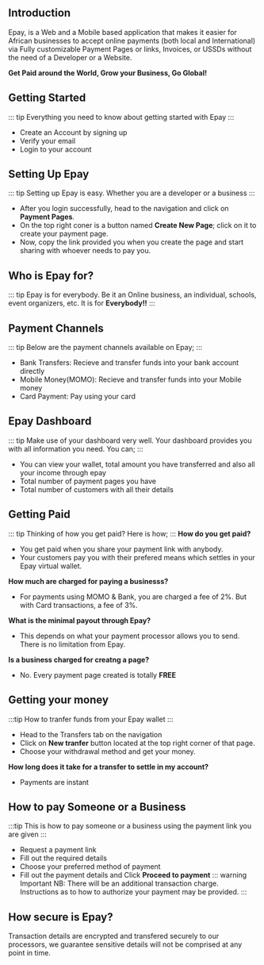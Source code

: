 ## Introduction
Epay, is a Web and a Mobile based application that makes it easier for African businesses to accept online payments (both local and International) via Fully customizable Payment Pages or links, Invoices, or USSDs without the need of a Developer or a Website. 

**Get Paid around the World, Grow your Business, Go Global!**



## Getting Started 
::: tip
Everything you need to know about getting started with Epay
:::
 - Create an Account by signing up
 - Verify your email
 - Login to your account

 ## Setting Up Epay
 ::: tip
 Setting up Epay is easy. Whether you are a developer or a business
 :::

 - After you login successfully, head to the navigation and click on **Payment Pages**. 
 - On the top right coner is a button named **Create New Page**; click on it to create your payment page. 
 - Now, copy the link provided you when you create the page and start sharing with whoever needs to pay you.

 ## Who is Epay for?
 ::: tip
 Epay is for everybody. Be it an Online business, an individual, schools, event organizers, etc. It is for **Everybody!!**
 ::: 

 ## Payment Channels
 ::: tip
Below are the payment channels available on Epay;
:::

 - Bank Transfers: Recieve and transfer funds into your bank account directly
 - Mobile Money(MOMO): Recieve and transfer funds into your Mobile money
 - Card Payment: Pay using your card

## Epay Dashboard
::: tip
Make use of your dashboard very well. Your dashboard provides you with all information you need. You can;
:::
- You can view your wallet, total amount you have transferred and also all your income through epay 
- Total number of payment pages you have
- Total number of customers with all their details

## Getting Paid
::: tip
Thinking of how you get paid? Here is how;
:::
 **How do you get paid?** 
- You get paid when you share your payment link with anybody. 
- Your customers pay you with their prefered means which settles in your Epay virtual wallet.

**How much are charged for paying a businesss?**
- For payments using MOMO & Bank, you are charged a fee of 2%. But with Card transactions, a fee of 3%.

**What is the minimal payout through Epay?**
- This depends on what your payment processor allows you to send. There is no limitation from Epay.

**Is a business charged for creatng a page?**
* No. Every payment page created is totally **FREE** 

## Getting your money
:::tip
How to tranfer funds from your Epay wallet
:::

- Head to the Transfers tab on the navigation
- Click on **New tranfer** button located at the top right corner of that page.
- Choose your withdrawal method and get your money.

**How long does it take for a transfer to settle in my account?**
- Payments are instant

## How to pay Someone or a Business
:::tip
This is how to pay someone or a business using the payment link you are given
:::
 - Request a payment link
 - Fill out the required details 
 - Choose your preferred method of payment
 - Fill out the payment details and Click **Proceed to payment**
 ::: warning Important
 NB: There will be an additional transaction charge. Instructions as to how to authorize your payment may be provided.
 :::

## How secure is Epay?
Transaction details are encrypted and transfered securely to our processors, we guarantee sensitive details will not be comprised at any point in time.
 


